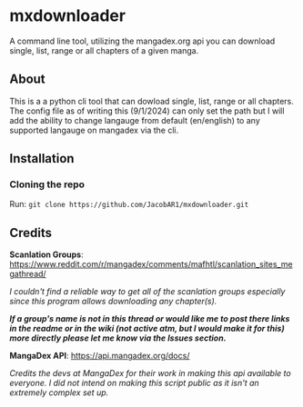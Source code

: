 # mxdownloader
A command line tool, utilizing the mangadex.org api you can download single, list, range or all chapters of a given manga. 


## About 
This is a a python cli tool that can dowload single, list, range or all chapters. The config file as of writing this (9/1/2024) can only set the path but I will add the ability to change langauge from default (en/english) to any supported langauge on mangadex via the cli. 

## Installation 

### Cloning the repo
Run:
`git clone https://github.com/JacobAR1/mxdownloader.git`


## Credits 
**Scanlation Groups**: https://www.reddit.com/r/mangadex/comments/mafhtl/scanlation_sites_megathread/


_I couldn't find a reliable way to get all of the scanlation groups especially since this program allows downloading any chapter(s)._

**_If a group's name is not in this thread or would like me to post there links in the readme or in the wiki (not active atm, but I would make it for this) more directly please let me know via the Issues section._**

**MangaDex API**: https://api.mangadex.org/docs/

_Credits the devs at MangaDex for their work in making this api available to everyone. I did not intend on making this script public as it isn't an extremely complex set up._
